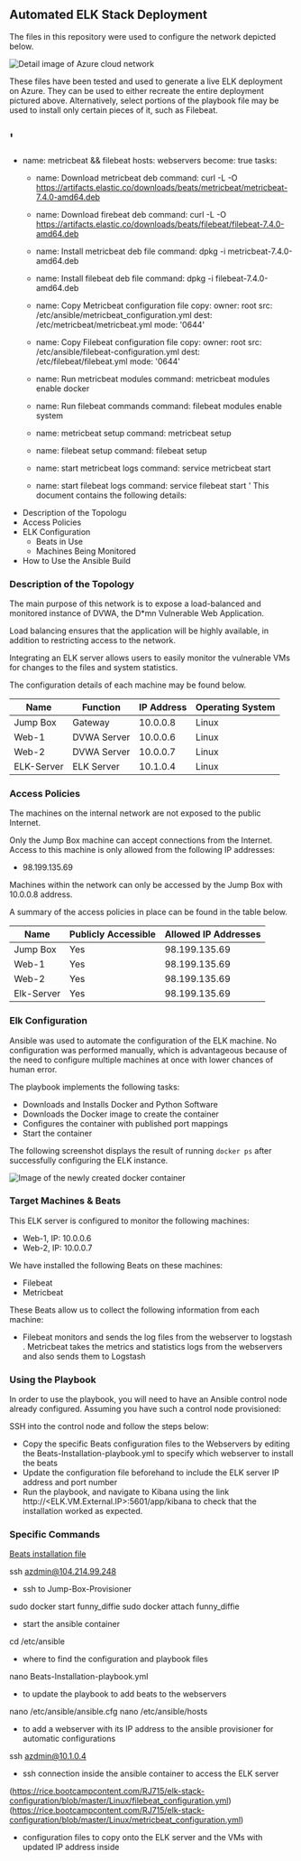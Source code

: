## Automated ELK Stack Deployment

The files in this repository were used to configure the network depicted below.

![Detail image of Azure cloud network](https://rice.bootcampcontent.com/RJ715/elk-stack-configuration/blob/master/Diagrams/Cloud_Server_Configuration.png)

These files have been tested and used to generate a live ELK deployment on Azure. They can be used to either recreate the entire deployment pictured above. Alternatively, select portions of the playbook file may be used to install only certain pieces of it, such as Filebeat.

\'
---
 - name: metricbeat && filebeat
   hosts: webservers
   become: true
   tasks:
   - name: Download metricbeat deb
     command: curl -L -O https://artifacts.elastic.co/downloads/beats/metricbeat/metricbeat-7.4.0-amd64.deb

   - name: Download firebeat deb
     command: curl -L -O https://artifacts.elastic.co/downloads/beats/filebeat/filebeat-7.4.0-amd64.deb

   - name: Install metricbeat deb file
     command: dpkg -i metricbeat-7.4.0-amd64.deb

   - name: Install filebeat deb file
     command: dpkg -i filebeat-7.4.0-amd64.deb

   - name: Copy Metricbeat configuration file
     copy:
       owner: root
       src: /etc/ansible/metricbeat_configuration.yml
       dest: /etc/metricbeat/metricbeat.yml
       mode: '0644'

   - name: Copy Filebeat configuration file
     copy:
       owner: root
       src: /etc/ansible/filebeat-configuration.yml
       dest: /etc/filebeat/filebeat.yml
       mode: '0644'

   - name: Run metricbeat modules
     command: metricbeat modules enable docker

   - name: Run filebeat commands
     command: filebeat modules enable system

   - name: metricbeat setup
     command: metricbeat setup

   - name: filebeat setup
     command: filebeat setup

   - name: start metricbeat logs
     command: service metricbeat start

   - name: start filebeat logs
     command: service filebeat start
\'
This document contains the following details:
- Description of the Topologu
- Access Policies
- ELK Configuration
  - Beats in Use
  - Machines Being Monitored
- How to Use the Ansible Build


### Description of the Topology

The main purpose of this network is to expose a load-balanced and monitored instance of DVWA, the D*mn Vulnerable Web Application.

Load balancing ensures that the application will be highly available, in addition to restricting access to the network.

Integrating an ELK server allows users to easily monitor the vulnerable VMs for changes to the files and system statistics.

The configuration details of each machine may be found below.

| Name      | Function    | IP Address | Operating System |
|-----------|-------------|------------|------------------|
| Jump Box  | Gateway     | 10.0.0.8   | Linux            |
| Web-1     | DVWA Server | 10.0.0.6   | Linux            |
| Web-2     | DVWA Server | 10.0.0.7   | Linux            |
| ELK-Server| ELK Server  | 10.1.0.4   | Linux            |

### Access Policies

The machines on the internal network are not exposed to the public Internet. 

Only the Jump Box machine can accept connections from the Internet. Access to this machine is only allowed from the following IP addresses:
- 98.199.135.69

Machines within the network can only be accessed by the Jump Box with 10.0.0.8 address.

A summary of the access policies in place can be found in the table below.

| Name      | Publicly Accessible | Allowed IP Addresses |
|-----------|---------------------|----------------------|
| Jump Box  | Yes                 | 98.199.135.69        |
| Web-1     | Yes                 | 98.199.135.69        |
| Web-2     | Yes                 | 98.199.135.69        |
| Elk-Server| Yes                 | 98.199.135.69        |

### Elk Configuration

Ansible was used to automate the configuration of the ELK machine. No configuration was performed manually, which is advantageous because of the need to configure multiple machines at once with lower chances of human error.

The playbook implements the following tasks:
- Downloads and Installs Docker and Python Software
- Downloads the Docker image to create the container
- Configures the container with published port mappings
- Start the container

The following screenshot displays the result of running `docker ps` after successfully configuring the ELK instance.

![Image of the newly created docker container](https://rice.bootcampcontent.com/RJ715/elk-stack-configuration/blob/master/Linux/ELK_Container.PNG)

### Target Machines & Beats
This ELK server is configured to monitor the following machines:
- Web-1, IP: 10.0.0.6
- Web-2, IP: 10.0.0.7

We have installed the following Beats on these machines:
- Filebeat
- Metricbeat

These Beats allow us to collect the following information from each machine:
- Filebeat monitors and sends the log files from the webserver to logstash . Metricbeat takes the metrics and statistics logs from the webservers and also sends them to Logstash

### Using the Playbook
In order to use the playbook, you will need to have an Ansible control node already configured. Assuming you have such a control node provisioned: 

SSH into the control node and follow the steps below:
- Copy the specific Beats configuration files to the Webservers by editing the Beats-Installation-playbook.yml to specify which webserver to install the beats
- Update the configuration file beforehand to include the ELK server IP address and port number
- Run the playbook, and navigate to Kibana using the link http://<ELK.VM.External.IP>:5601/app/kibana to check that the installation worked as expected.

### Specific Commands

[Beats installation file](https://rice.bootcampcontent.com/RJ715/elk-stack-configuration/blob/master/Ansible/Beats-Installation-playbook.yml)

ssh azdmin@104.214.99.248
- ssh to Jump-Box-Provisioner

sudo docker start funny_diffie
sudo docker attach funny_diffie
- start the ansible container

cd /etc/ansible
- where to find the configuration and playbook files 

nano Beats-Installation-playbook.yml
- to update the playbook to add beats to the webservers

nano /etc/ansible/ansible.cfg
nano /etc/ansible/hosts
- to add a webserver with its IP address to the ansible provisioner for automatic configurations

ssh azdmin@10.1.0.4
- ssh connection inside the ansible container to access the ELK server

(https://rice.bootcampcontent.com/RJ715/elk-stack-configuration/blob/master/Linux/filebeat_configuration.yml)
(https://rice.bootcampcontent.com/RJ715/elk-stack-configuration/blob/master/Linux/metricbeat_configuration.yml)
- configuration files to copy onto the ELK server and the VMs with updated IP address inside
